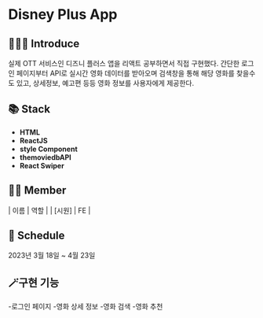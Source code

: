 # Disney Plus App



## 💁🏻‍♀️ Introduce
실제 OTT 서비스인 디즈니 플러스 앱을 리액트 공부하면서 직접 구현했다. 간단한 로그인 페이지부터 API로 실시간 영화 데이터를 받아오며 검색창을 통해 해당 영화를 찾을수도 있고, 상세정보, 예고편 등등 영화 정보를 사용자에게 제공한다.



## 📚 Stack
- **HTML**
- **ReactJS**
- **style Component**
- **themoviedbAPI**
- **React Swiper**


  
## 🤼‍♂️ Member
| 이름 | 역할 | 
| [시원] | FE |



## 📆 Schedule
2023년 3월 18일 ~ 4월 23일



## 🪄구현 기능
-로그인 페이지
-영화 상세 정보
-영화 검색
-영화 추천
